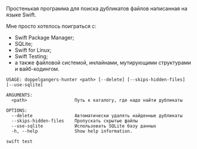 Простенькая программа для поиска дубликатов файлов написанная на языке Swift.

Мне просто хотелось поиграться с:
 - Swift Package Manager;
 - SQLite;
 - Swift for Linux;
 - Swift Testing;
 - а также файловой системой, инлайнами, мутирующими структурами и вайб-кодингом.

```
USAGE: doppelgangers-hunter <path> [--delete] [--skips-hidden-files] [--use-sqlite]

ARGUMENTS:
  <path>                  Путь к каталогу, где надо найти дубликаты

OPTIONS:
  --delete                Автоматически удалять найденные дубликаты
  --skips-hidden-files    Пропускать скрытые файлы
  --use-sqlite            Использовать SQLite базу данных
  -h, --help              Show help information.
```

`swift test`

